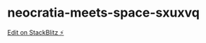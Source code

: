 # neocratia-meets-space-sxuxvq

[Edit on StackBlitz ⚡️](https://stackblitz.com/edit/neocratia-meets-space-sxuxvq)
